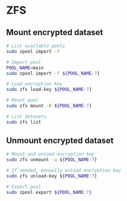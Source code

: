 # ZFS

## Mount encrypted dataset

```bash
# List available pools
sudo zpool import -f

# Import pool
POOL_NAME=main
sudo zpool import -f ${POOL_NAME:?}

# Load encryption key
sudo zfs load-key ${POOL_NAME:?}

# Mount pool
sudo zfs mount -R ${POOL_NAME:?}

# List datasets
sudo zfs list
```

## Unmount encrypted dataset

```bash
# Mount and unload encryption key
sudo zfs unmount -u ${POOL_NAME:?}

# If needed, manually unload encryption key
sudo zfs unload-key ${POOL_NAME:?}

# Export pool
sudo zpool export ${POOL_NAME:?}
```
